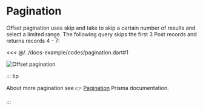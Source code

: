 # Pagination

Offset pagination uses skip and take to skip a certain number of results and select a limited range. The following query skips the first 3 Post records and returns records 4 - 7:

<<< @/../docs-example/codes/pagination.dart#1

![Offset pagination](https://www.prisma.io/docs/static/8df25c634020d1248b40fc93c59bc93d/4c573/offset-skip-take.png)

::: tip

About more pagination see 👉 [Pagination](https://www.prisma.io/docs/orm/prisma-client/queries/pagination) Prisma documentation.

:::
